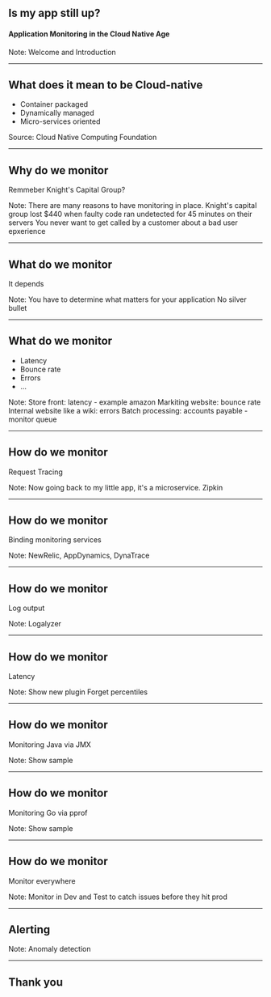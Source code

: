 <!-- .slide: class="titlePage" -->

## Is my app still up?

#### Application Monitoring in the Cloud Native Age

Note:
Welcome and Introduction

---

## What does it mean to be Cloud-native

* Container packaged
* Dynamically managed
* Micro-services oriented

<div class="quote-source">
Source: Cloud Native Computing Foundation
</div>

---

## Why do we monitor

Remmeber Knight's Capital Group?

Note:
There are many reasons to have monitoring in place.
Knight's capital group lost $440 when faulty code ran undetected for 45 minutes on their servers
You never want to get called by a customer about a bad user epxerience

---

## What do we monitor

It depends

Note:
You have to determine what matters for your application
No silver bullet


---

## What do we monitor

* Latency
* Bounce rate
* Errors
* ...

Note:
Store front: latency - example amazon
Markiting website: bounce rate
Internal website like a wiki: errors
Batch processing: accounts payable - monitor queue



---

## How do we monitor

Request Tracing

Note:
Now going back to my little app, it's a microservice.
Zipkin

---

## How do we monitor

Binding monitoring services

Note:
NewRelic, AppDynamics, DynaTrace

---

## How do we monitor

Log output

Note:
Logalyzer

---

## How do we monitor

Latency

Note:
Show new plugin
Forget percentiles

---

## How do we monitor

Monitoring Java via JMX

Note:
Show sample

---

## How do we monitor

Monitoring Go via pprof

Note:
Show sample

---

## How do we monitor

Monitor everywhere

Note:
Monitor in Dev and Test to catch issues before they hit prod

---

## Alerting

Note:
Anomaly detection

---

## Thank you
